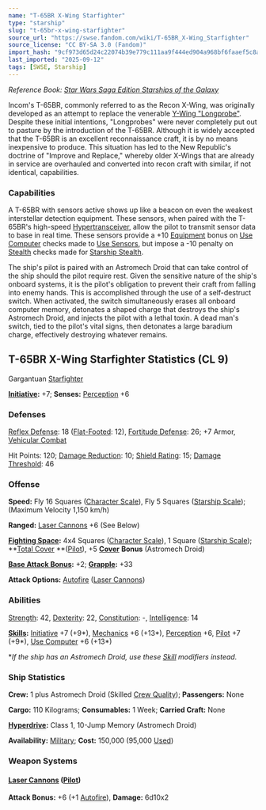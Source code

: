 ```yaml
---
name: "T-65BR X-Wing Starfighter"
type: "starship"
slug: "t-65br-x-wing-starfighter"
source_url: "https://swse.fandom.com/wiki/T-65BR_X-Wing_Starfighter"
source_license: "CC BY-SA 3.0 (Fandom)"
import_hash: "9cf973d65d24c22074b39e779c111aa9f444ed904a968bf6faaef5c8abe5f76b"
last_imported: "2025-09-12"
tags: [SWSE, Starship]
---
```

*Reference Book: [Star Wars Saga Edition Starships of the Galaxy](https://swse.fandom.com/wiki/Star_Wars_Saga_Edition_Starships_of_the_Galaxy)*

Incom's T-65BR, commonly referred to as the Recon X-Wing, was originally developed as an attempt to replace the venerable [Y-Wing "Longprobe"](https://swse.fandom.com/wiki/Y-Wing_"Longprobe"). Despite these initial intentions, "Longprobes" were never completely put out to pasture by the introduction of the T-65BR. Although it is widely accepted that the T-65BR is an excellent reconnaissance craft, it is by no means inexpensive to produce. This situation has led to the New Republic's doctrine of "Improve and Replace," whereby older X-Wings that are already in service are overhauled and converted into recon craft with similar, if not identical, capabilities.

### Capabilities
A T-65BR with sensors active shows up like a beacon on even the weakest interstellar detection equipment. These sensors, when paired with the T-65BR's high-speed [Hypertransceiver](https://swse.fandom.com/wiki/Hypertransceiver), allow the pilot to transmit sensor data to base in real time. These sensors provide a +10 [Equipment](https://swse.fandom.com/wiki/Equipment) bonus on [Use Computer](https://swse.fandom.com/wiki/Use_Computer) checks made to [Use Sensors](https://swse.fandom.com/wiki/Use_Sensors), but impose a -10 penalty on [Stealth](https://swse.fandom.com/wiki/Stealth) checks made for [Starship Stealth](https://swse.fandom.com/wiki/Starship_Stealth).

The ship's pilot is paired with an Astromech Droid that can take control of the ship should the pilot require rest. Given the sensitive nature of the ship's onboard systems, it is the pilot's obligation to prevent their craft from falling into enemy hands. This is accomplished through the use of a self-destruct switch. When activated, the switch simultaneously erases all onboard computer memory, detonates a shaped charge that destroys the ship's Astromech Droid, and injects the pilot with a lethal toxin. A dead man's switch, tied to the pilot's vital signs, then detonates a large baradium charge, effectively destroying whatever remains.

## T-65BR X-Wing Starfighter Statistics (CL 9)
Gargantuan [Starfighter](https://swse.fandom.com/wiki/Starfighter)

**[Initiative](https://swse.fandom.com/wiki/Initiative):** +7; **Senses:** [Perception](https://swse.fandom.com/wiki/Perception) +6
### Defenses
[Reflex Defense](https://swse.fandom.com/wiki/Reflex_Defense_(Vehicles)): 18 ([Flat-Footed](https://swse.fandom.com/wiki/Flat-Footed): 12), [Fortitude Defense](https://swse.fandom.com/wiki/Fortitude_Defense_(Vehicles)): 26; +7 Armor, [Vehicular Combat](https://swse.fandom.com/wiki/Vehicular_Combat)

Hit Points: 120; [Damage Reduction](https://swse.fandom.com/wiki/Damage_Reduction): 10; [Shield Rating](https://swse.fandom.com/wiki/Shield_Rating): 15; [Damage Threshold](https://swse.fandom.com/wiki/Damage_Threshold_(Vehicles)): 46
### Offense
**Speed:** Fly 16 Squares ([Character Scale](https://swse.fandom.com/wiki/Character_Scale)), Fly 5 Squares ([Starship Scale](https://swse.fandom.com/wiki/Starship_Scale)); (Maximum Velocity 1,150 km/h)

**Ranged:** [Laser Cannons](https://swse.fandom.com/wiki/Laser_Cannons) +6 (See Below)

**[Fighting Space](https://swse.fandom.com/wiki/Fighting_Space):** 4x4 Squares ([Character Scale](https://swse.fandom.com/wiki/Character_Scale)), 1 Square ([Starship Scale](https://swse.fandom.com/wiki/Starship_Scale)); **[Total Cover](https://swse.fandom.com/wiki/Total_Cover) **([Pilot](https://swse.fandom.com/wiki/Pilot_(Vehicle_Combat))), +5 [**Cover**](https://swse.fandom.com/wiki/Cover) **Bonus** (Astromech Droid)

**[Base Attack Bonus](https://swse.fandom.com/wiki/Base_Attack_Bonus):** +2; **[Grapple](https://swse.fandom.com/wiki/Grapple):** +33

**Attack Options:** [Autofire](https://swse.fandom.com/wiki/Autofire_(Vehicle_Combat)) ([Laser Cannons](https://swse.fandom.com/wiki/Laser_Cannons))
### Abilities
[Strength](https://swse.fandom.com/wiki/Strength): 42, [Dexterity](https://swse.fandom.com/wiki/Dexterity): 22, [Constitution](https://swse.fandom.com/wiki/Constitution): -, [Intelligence](https://swse.fandom.com/wiki/Intelligence): 14

**[Skills](https://swse.fandom.com/wiki/Skills):** [Initiative](https://swse.fandom.com/wiki/Initiative) +7 (+9*), [Mechanics](https://swse.fandom.com/wiki/Mechanics) +6 (+13*), [Perception](https://swse.fandom.com/wiki/Perception) +6, [Pilot](https://swse.fandom.com/wiki/Pilot) +7 (+9*), [Use Computer](https://swse.fandom.com/wiki/Use_Computer) +6 (+13*)

**If the ship has an Astromech Droid, use these [Skill](https://swse.fandom.com/wiki/Skill) modifiers instead.*
### Ship Statistics
**Crew:** 1 plus Astromech Droid (Skilled [Crew Quality](https://swse.fandom.com/wiki/Crew_Quality)); **Passengers:** None

**Cargo:** 110 Kilograms; **Consumables:** 1 Week; **Carried Craft:** None

**[Hyperdrive](https://swse.fandom.com/wiki/Hyperdrive):** Class 1, 10-Jump Memory (Astromech Droid)

**Availability:** [Military](https://swse.fandom.com/wiki/Military); **Cost:** 150,000 (95,000 [Used](https://swse.fandom.com/wiki/Used))
### Weapon Systems
#### **[Laser Cannons](https://swse.fandom.com/wiki/Laser_Cannons) ([Pilot](https://swse.fandom.com/wiki/Pilot_(Vehicle_Combat)))**
**Attack Bonus:** +6 (+1 [Autofire](https://swse.fandom.com/wiki/Autofire_(Vehicle_Combat))), **Damage:** 6d10x2